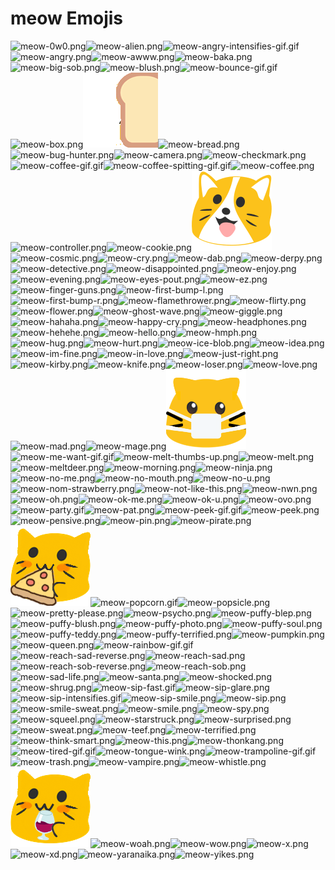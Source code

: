 # meow Emojis

![meow-0w0.png](meow-0w0.png)![meow-alien.png](meow-alien.png)![meow-angry-intensifies-gif.gif](meow-angry-intensifies-gif.gif)![meow-angry.png](meow-angry.png)![meow-awww.png](meow-awww.png)![meow-baka.png](meow-baka.png)![meow-big-sob.png](meow-big-sob.png)![meow-blush.png](meow-blush.png)![meow-bounce-gif.gif](meow-bounce-gif.gif)![meow-box.png](meow-box.png)![meow-bread-peek.gif](meow-bread-peek.gif)![meow-bread.png](meow-bread.png)![meow-bug-hunter.png](meow-bug-hunter.png)![meow-camera.png](meow-camera.png)![meow-checkmark.png](meow-checkmark.png)![meow-coffee-gif.gif](meow-coffee-gif.gif)![meow-coffee-spitting-gif.gif](meow-coffee-spitting-gif.gif)![meow-coffee.png](meow-coffee.png)![meow-controller.png](meow-controller.png)![meow-cookie.png](meow-cookie.png)![meow-corgi.png](meow-corgi.png)![meow-cosmic.png](meow-cosmic.png)![meow-cry.png](meow-cry.png)![meow-dab.png](meow-dab.png)![meow-derpy.png](meow-derpy.png)![meow-detective.png](meow-detective.png)![meow-disappointed.png](meow-disappointed.png)![meow-enjoy.png](meow-enjoy.png)![meow-evening.png](meow-evening.png)![meow-eyes-pout.png](meow-eyes-pout.png)![meow-ez.png](meow-ez.png)![meow-finger-guns.png](meow-finger-guns.png)![meow-first-bump-l.png](meow-first-bump-l.png)![meow-first-bump-r.png](meow-first-bump-r.png)![meow-flamethrower.png](meow-flamethrower.png)![meow-flirty.png](meow-flirty.png)![meow-flower.png](meow-flower.png)![meow-ghost-wave.png](meow-ghost-wave.png)![meow-giggle.png](meow-giggle.png)![meow-hahaha.png](meow-hahaha.png)![meow-happy-cry.png](meow-happy-cry.png)![meow-headphones.png](meow-headphones.png)![meow-hehehe.png](meow-hehehe.png)![meow-hello.png](meow-hello.png)![meow-hmph.png](meow-hmph.png)![meow-hug.png](meow-hug.png)![meow-hurt.png](meow-hurt.png)![meow-ice-blob.png](meow-ice-blob.png)![meow-idea.png](meow-idea.png)![meow-im-fine.png](meow-im-fine.png)![meow-in-love.png](meow-in-love.png)![meow-just-right.png](meow-just-right.png)![meow-kirby.png](meow-kirby.png)![meow-knife.png](meow-knife.png)![meow-loser.png](meow-loser.png)![meow-love.png](meow-love.png)![meow-mad.png](meow-mad.png)![meow-mage.png](meow-mage.png)![meow-mask.png](meow-mask.png)![meow-me-want-gif.gif](meow-me-want-gif.gif)![meow-melt-thumbs-up.png](meow-melt-thumbs-up.png)![meow-melt.png](meow-melt.png)![meow-meltdeer.png](meow-meltdeer.png)![meow-morning.png](meow-morning.png)![meow-ninja.png](meow-ninja.png)![meow-no-me.png](meow-no-me.png)![meow-no-mouth.png](meow-no-mouth.png)![meow-no-u.png](meow-no-u.png)![meow-nom-strawberry.png](meow-nom-strawberry.png)![meow-not-like-this.png](meow-not-like-this.png)![meow-nwn.png](meow-nwn.png)![meow-oh.png](meow-oh.png)![meow-ok-me.png](meow-ok-me.png)![meow-ok-u.png](meow-ok-u.png)![meow-ovo.png](meow-ovo.png)![meow-party.gif](meow-party.gif)![meow-pat.png](meow-pat.png)![meow-peek-gif.gif](meow-peek-gif.gif)![meow-peek.png](meow-peek.png)![meow-pensive.png](meow-pensive.png)![meow-pin.png](meow-pin.png)![meow-pirate.png](meow-pirate.png)![meow-pizza.png](meow-pizza.png)![meow-popcorn.gif](meow-popcorn.gif)![meow-popsicle.png](meow-popsicle.png)![meow-pretty-please.png](meow-pretty-please.png)![meow-psycho.png](meow-psycho.png)![meow-puffy-blep.png](meow-puffy-blep.png)![meow-puffy-blush.png](meow-puffy-blush.png)![meow-puffy-photo.png](meow-puffy-photo.png)![meow-puffy-soul.png](meow-puffy-soul.png)![meow-puffy-teddy.png](meow-puffy-teddy.png)![meow-puffy-terrified.png](meow-puffy-terrified.png)![meow-pumpkin.png](meow-pumpkin.png)![meow-queen.png](meow-queen.png)![meow-rainbow-gif.gif](meow-rainbow-gif.gif)![meow-reach-sad-reverse.png](meow-reach-sad-reverse.png)![meow-reach-sad.png](meow-reach-sad.png)![meow-reach-sob-reverse.png](meow-reach-sob-reverse.png)![meow-reach-sob.png](meow-reach-sob.png)![meow-sad-life.png](meow-sad-life.png)![meow-santa.png](meow-santa.png)![meow-shocked.png](meow-shocked.png)![meow-shrug.png](meow-shrug.png)![meow-sip-fast.gif](meow-sip-fast.gif)![meow-sip-glare.png](meow-sip-glare.png)![meow-sip-intensifies.gif](meow-sip-intensifies.gif)![meow-sip-smile.png](meow-sip-smile.png)![meow-sip.png](meow-sip.png)![meow-smile-sweat.png](meow-smile-sweat.png)![meow-smile.png](meow-smile.png)![meow-spy.png](meow-spy.png)![meow-squeel.png](meow-squeel.png)![meow-starstruck.png](meow-starstruck.png)![meow-surprised.png](meow-surprised.png)![meow-sweat.png](meow-sweat.png)![meow-teef.png](meow-teef.png)![meow-terrified.png](meow-terrified.png)![meow-think-smart.png](meow-think-smart.png)![meow-this.png](meow-this.png)![meow-thonkang.png](meow-thonkang.png)![meow-tired-gif.gif](meow-tired-gif.gif)![meow-tongue-wink.png](meow-tongue-wink.png)![meow-trampoline-gif.gif](meow-trampoline-gif.gif)![meow-trash.png](meow-trash.png)![meow-vampire.png](meow-vampire.png)![meow-whistle.png](meow-whistle.png)![meow-wine.png](meow-wine.png)![meow-woah.png](meow-woah.png)![meow-wow.png](meow-wow.png)![meow-x.png](meow-x.png)![meow-xd.png](meow-xd.png)![meow-yaranaika.png](meow-yaranaika.png)![meow-yikes.png](meow-yikes.png)